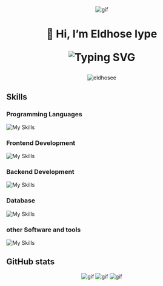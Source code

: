 
 <div align="center">
    <img src='https://media.giphy.com/media/v1.Y2lkPTc5MGI3NjExNWExZjUxZXM2YmJ5YTZmZTdpcG1veGJlZ25yeWVzanFpeDBuZHhyaiZlcD12MV9pbnRlcm5hbF9naWZfYnlfaWQmY3Q9Zw/qgQUggAC3Pfv687qPC/giphy.gif' alt="gif"  />
</div>
<h1 align="center">
👋 Hi, I’m Eldhose Iype
<p align="center">
<img src="https://readme-typing-svg.demolab.com?                font=Playfair+Display&size=30&pause=1000&center=true&vCenter=true&width=435&lines=Information+Technology+Student;Web+Developer;Always+Learning+New+Skills+" alt="Typing    SVG" />
</p>

</h1>
  




<p align="center"> <img src="https://komarev.com/ghpvc/?username=eldhosee&label=Profile%20views&color=0e75b6&style=flat" alt="eldhosee" /> </p>

## Skills
### Programming Languages
 ![My Skills](https://skillicons.dev/icons?i=python,c,javascript)
 ### Frontend Development
 ![My Skills](https://skillicons.dev/icons?i=html,css,tailwind,bootstrap,react,mui,framermotion)
 ### Backend Development
 ![My Skills](https://skillicons.dev/icons?i=nodejs,django,flask)
  ### Database
 ![My Skills](https://skillicons.dev/icons?i=mysql,postgresql,mongodb,sqlite)
### other Software and tools
 ![My Skills](https://skillicons.dev/icons?i=git,firebase,postman,netlify)
 
 

## GitHub stats
 <div align="center">
    <img src="https://github-readme-stats.vercel.app/api?username=Eldhosee&show_icons=true&theme=radical" alt="gif"  />
 
  <img src="https://streak-stats.demolab.com/?user=Eldhosee" alt="gif"  />
   <img src="https://github-readme-stats.vercel.app/api/top-langs/?username=Eldhosee&layout=compact&theme=radical" alt="gif"  />
</div>



<!---
Eldhosee/Eldhosee is a ✨ special ✨ repository because its `README.md` appears on your GitHub profile.
You can click the Preview link to take a look at your changes................
--->
